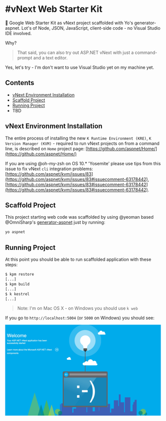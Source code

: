 #vNext Web Starter Kit
==================

:apple: Google Web Starter Kit as vNext project scaffolded with Yo's generator-aspnet. Lot's of Node, JSON, JavaScript, client-side code - no Visual Studio IDE involved.

Why?
> That said, you can also try out ASP.NET vNext with just a command-prompt and a text editor.

Yes, let's try - I'm don't want to use Visual Studio yet on my machine yet.


## Contents
* [vNext Environment Installation](#vnext-environment-installation)
* [Scaffold Project](#scaffold-project)
* [Running Project](#running-project)
* TBD

## vNext Environment Installation

The entire process of installing the new `K Runtime Environment (KRE)`, `K Version Manager (KVM)` - required to run vNext projects on from a command line, is described on `Home` project page: [https://github.com/aspnet/Home/](https://github.com/aspnet/Home/)

If you are using @oh-my-zsh on OS 10.* 'Yosemite' please use tips from this issue to fix vNext `cli` integration problems:
[https://github.com/aspnet/kvm/issues/83](https://github.com/aspnet/kvm/issues/83#issuecomment-63178442), [https://github.com/aspnet/kvm/issues/83#issuecomment-63178442](https://github.com/aspnet/kvm/issues/83#issuecomment-63178442).

## Scaffold Project

This project starting web code was scaffolded by using @yeoman based @OmniSharp's [generator-aspnet](https://github.com/OmniSharp/generator-aspnet) just by running:

```bash
yo aspnet
```

## Running Project

At this point you should be able to run scaffolded application with these steps:

```
$ kpm restore  
[...]  
$ kpm build  
[...]
$ k kestrel
[...]
```


> Note: I'm on Mac OS X - on Windows you should use `k web`

If you go to `http://localhost:5004` (or `5000` on Windows) you should see:

![Welcome Page Image](docs/welcome.jpg)




